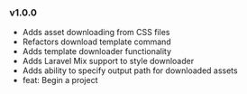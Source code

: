 ### v1.0.0 
* Adds asset downloading from CSS files
* Refactors download template command
* Adds template downloader functionality
* Adds Laravel Mix support to style downloader
* Adds ability to specify output path for downloaded assets
* feat: Begin a project

